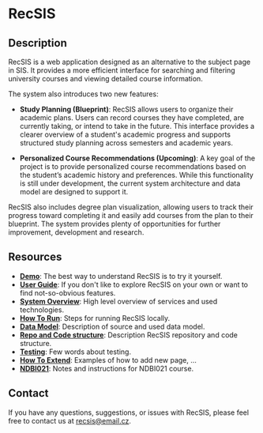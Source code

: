 # RecSIS

## Description

RecSIS is a web application designed as an alternative to the subject page in SIS.
It provides a more efficient interface for searching and filtering university
courses and viewing detailed course information.

The system also introduces two new features:

- **Study Planning (Blueprint)**:
RecSIS allows users to organize their academic plans. Users can record courses
they have completed, are currently taking, or intend to take in the future. This
interface provides a clearer overview of a student's academic progress and supports
structured study planning across semesters and academic years.

- **Personalized Course Recommendations (Upcoming)**:
A key goal of the project is to provide personalized course recommendations based
on the student’s academic history and preferences. While this functionality is
still under development, the current system architecture and data model are
designed to support it.

RecSIS also includes degree plan visualization, allowing users to track their
progress toward completing it and easily add courses from the plan to their
blueprint. The system provides plenty of opportunities for further improvement,
development and research.

## Resources

- [**Demo**](https://acheron.ms.mff.cuni.cz:42050/): The best way to understand RecSIS is to try it yourself.  
- [**User Guide**](https://acheron.ms.mff.cuni.cz:42050/cs/help/cs.html): If you don't like to explore RecSIS on your own or want to find not-so-obvious features.
- [**System Overview**](docs/service-overview.md): High level overview of services and used technologies.
- [**How To Run**](docs/how-to-run.md): Steps for running RecSIS locally.
- [**Data Model**](docs/data-model.md): Description of source and used data model.
- [**Repo and Code structure**](docs/repo-code-structure.md): Description RecSIS repository and code structure.
- [**Testing**](docs/testing.md): Few words about testing.
- [**How To Extend**](docs/how-to-extend.md): Examples of how to add new page, ... 
- [**NDBI021**](docs/ndbi021.md): Notes and instructions for NDBI021 course.

## Contact

If you have any questions, suggestions, or issues with RecSIS, please feel free to contact us at
[recsis@email.cz](mailto:recsis@email.cz).
